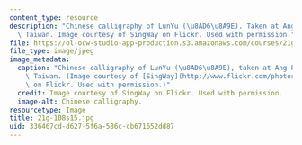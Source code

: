 ```yaml
---
content_type: resource
description: "Chinese calligraphy of LunYu (\u8AD6\u8A9E). Taken at Ang-Ping, Tainan,\
  \ Taiwan. Image courtesy of SingWay on Flickr. Used with permission."
file: https://ol-ocw-studio-app-production.s3.amazonaws.com/courses/21g-108-chinese-ii-streamlined-spring-2015/336467cdd6275f6a586ccb671652dd87_21g-108s15.jpg
file_type: image/jpeg
image_metadata:
  caption: "Chinese calligraphy of LunYu (\u8AD6\u8A9E), taken at Ang-Ping, Tainan,\
    \ Taiwan. (Image courtesy of [SingWay](http://www.flickr.com/photos/sheesen/6165323769/in/photostream/)\
    \ on Flickr. Used with permission.)"
  credit: Image courtesy of SingWay on Flickr. Used with permission.
  image-alt: Chinese calligraphy.
resourcetype: Image
title: 21g-108s15.jpg
uid: 336467cd-d627-5f6a-586c-cb671652dd87
---
```

